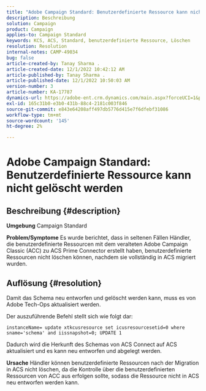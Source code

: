 ```yaml
---
title: "Adobe Campaign Standard: Benutzerdefinierte Ressource kann nicht gelöscht werden"
description: Beschreibung
solution: Campaign
product: Campaign
applies-to: Campaign Standard
keywords: KCS, ACS, Standard, benutzerdefinierte Ressource, Löschen
resolution: Resolution
internal-notes: CAMP-49034
bug: false
article-created-by: Tanay Sharma .
article-created-date: 12/1/2022 10:42:12 AM
article-published-by: Tanay Sharma .
article-published-date: 12/1/2022 10:50:03 AM
version-number: 3
article-number: KA-17787
dynamics-url: https://adobe-ent.crm.dynamics.com/main.aspx?forceUCI=1&pagetype=entityrecord&etn=knowledgearticle&id=45b12fca-6471-ed11-9562-6045bd006239
exl-id: 165c31b0-e3b0-431b-88c4-2181c003f846
source-git-commit: e843e64208aff497db5776d415e7f6dfebf31086
workflow-type: tm+mt
source-wordcount: '145'
ht-degree: 2%

---
```


# Adobe Campaign Standard: Benutzerdefinierte Ressource kann nicht gelöscht werden

## Beschreibung {#description}

<b>Umgebung</b>
Campaign Standard


<b>Problem/Symptome</b>
Es wurde berichtet, dass in seltenen Fällen Händler, die benutzerdefinierte Ressourcen mit dem veralteten Adobe Campaign Classic (ACC) zu ACS Prime Connector erstellt haben, benutzerdefinierte Ressourcen nicht löschen können, nachdem sie vollständig in ACS migriert wurden.


## Auflösung {#resolution}


Damit das Schema neu entworfen und gelöscht werden kann, muss es von Adobe Tech-Ops aktualisiert werden.

Der auszuführende Befehl stellt sich wie folgt dar:

`instanceName= update xtkcusresource set icusresourcesetid=0 where sname='schema' and iissnapshot=0; UPDATE 1`

Dadurch wird die Herkunft des Schemas von ACS Connect auf ACS aktualisiert und es kann neu entworfen und abgelegt werden.


<b>Ursache</b>
Händler können benutzerdefinierte Ressourcen nach der Migration in ACS nicht löschen, da die Kontrolle über die benutzerdefinierten Ressourcen von ACC aus erfolgen sollte, sodass die Ressource nicht in ACS neu entworfen werden kann.
